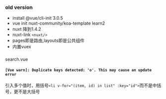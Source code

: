 
### old version
+ install @vue/cli-init    3.0.5
+ vue init nuxt-community/koa-template learn2
+ nuxt 降到1.4.2
+ nuxt-link   `<nuxt/>`
+ pages即是路由,layouts即是公共组件
+ 内置vuex

### 
search.vue
#### `[Vue warn]: Duplicate keys detected: 'o'. This may cause an update error`
引入多个值时，用括号`<li v-for="(item, id) in list" :key="id">`而不是中括号，更不是大括号
